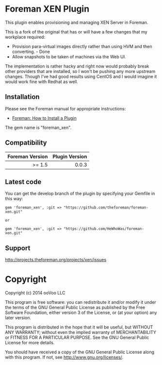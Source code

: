 # Foreman XEN Plugin

This plugin enables provisioning and managing XEN Server in Foreman.

This is a fork of the original that has or will have a few changes that my workplace required:
* Provision para-virtual images directly rather than using HVM and then converting. - Done
* Allow snapshots to be taken of machines via the Web UI.

The implementation is rather hacky and right now would probably break other providers that are installed, so I won't
be pushing any more upstream changes. Though I've had good results using CentOS and I would imagine it would work fine
with Redhat as well.

## Installation

Please see the Foreman manual for appropriate instructions:

* [Foreman: How to Install a Plugin](http://theforeman.org/manuals/latest/index.html#6.1InstallaPlugin)

The gem name is "foreman_xen".

## Compatibility

| Foreman Version | Plugin Version |
| ---------------:| --------------:|
| >=  1.5         | 0.0.3          |

## Latest code

You can get the develop branch of the plugin by specifying your Gemfile in this way:

    gem 'foreman_xen', :git => "https://github.com/theforeman/foreman-xen.git"

    or

    gem 'foreman_xen', :git => "https://github.com/HeWhoWas/foreman-xen.git"

## Support

http://projects.theforeman.org/projects/xen/issues

# Copyright

Copyright (c) 2014 ooVoo LLC

This program is free software: you can redistribute it and/or modify
it under the terms of the GNU General Public License as published by
the Free Software Foundation, either version 3 of the License, or
(at your option) any later version.

This program is distributed in the hope that it will be useful,
but WITHOUT ANY WARRANTY; without even the implied warranty of
MERCHANTABILITY or FITNESS FOR A PARTICULAR PURPOSE.  See the
GNU General Public License for more details.

You should have received a copy of the GNU General Public License
along with this program.  If not, see <http://www.gnu.org/licenses/>.
